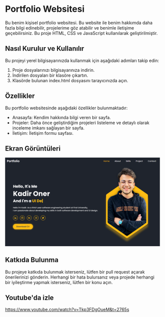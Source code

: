 # Portfolio Websitesi

Bu benim kişisel portfolio websitesi. Bu website ile benim hakkımda daha fazla bilgi edinebilir, projelerime göz atabilir ve benimle iletişime geçebilirsiniz. Bu proje HTML, CSS ve JavaScript kullanılarak geliştirilmiştir.

## Nasıl Kurulur ve Kullanılır

Bu projeyi yerel bilgisayarınızda kullanmak için aşağıdaki adımları takip edin:

1. Proje dosyalarınızı bilgisayarınıza indirin.
2. İndirilen dosyaları bir klasöre çıkartın.
3. Klasörde bulunan index.html dosyasını tarayıcınızda açın.

## Özellikler

Bu portfolio websitesinde aşağıdaki özellikler bulunmaktadır:

- Anasayfa: Kendim hakkında bilgi veren bir sayfa.
- Projeler: Daha önce geliştirdiğim projeleri listeleme ve detaylı olarak inceleme imkanı sağlayan bir sayfa.
- İletişim: İletişim formu sayfası.

## Ekran Görüntüleri

<p align="center"><img src="images/thumb.png" alt="" width="960"></p>


## Katkıda Bulunma

Bu projeye katkıda bulunmak isterseniz, lütfen bir pull request açarak önerilerinizi gönderin. Herhangi bir hata bulursanız veya projede herhangi bir iyileştirme yapmak isterseniz, lütfen bir konu açın.

## Youtube'da izle

https://www.youtube.com/watch?v=Tkp3FDgOueM&t=2765s
